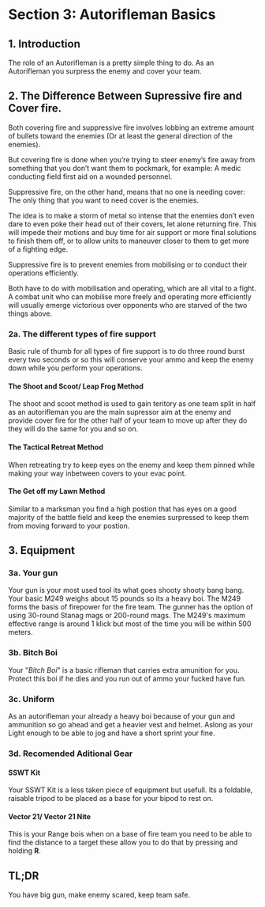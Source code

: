 # Section 3: Autorifleman Basics

## 1. Introduction

The role of an Autorifleman is a pretty simple thing to do. As an Autorifleman you surpress the enemy and cover your team.

## 2. The Difference Between Supressive fire and Cover fire.

Both covering fire and suppressive fire involves lobbing an extreme amount of bullets toward the enemies (Or at least the general direction of the enemies).

But covering fire is done when you’re trying to steer enemy’s fire away from something that you don’t want them to pockmark, for example: A medic conducting field first aid on a wounded personnel.

Suppressive fire, on the other hand, means that no one is needing cover: The only thing that you want to need cover is the enemies.

The idea is to make a storm of metal so intense that the enemies don’t even dare to even poke their head out of their covers, let alone returning fire. This will impede their motions and buy time for air support or more final solutions to finish them off, or to allow units to maneuver closer to them to get more of a fighting edge.

Suppressive fire is to prevent enemies from mobilising or to conduct their operations efficiently.

Both have to do with mobilisation and operating, which are all vital to a fight. A combat unit who can mobilise more freely and operating more efficiently will usually emerge victorious over opponents who are starved of the two things above.

### 2a. The different types of fire support

Basic rule of thumb for all types of fire support is to do three round burst every two seconds or so this will conserve your ammo and keep the enemy down while you perform your operations.

#### The Shoot and Scoot/ Leap Frog Method

The shoot and scoot method is used to gain teritory as one team split in half as an autorifleman you are the main supressor aim at the enemy and provide cover fire for the other half of your team to move up after they do they will do the same for you and so on.

#### The Tactical Retreat Method

When retreating try to keep eyes on the enemy and keep them pinned while making your way inbetween covers to your evac point.

#### The Get off my Lawn Method

Similar to a marksman you find a high postion that has eyes on a good majority of the battle field and keep the enemies surpressed to keep them from moving forward to your postion.

## 3. Equipment

### 3a. Your gun

Your gun is your most used tool its what goes shooty shooty bang bang. Your basic M249 weighs about 15 pounds so its a heavy boi. The M249 forms the basis of firepower for the fire team. The gunner has the option of using 30-round Stanag mags or 200-round mags. The M249's maximum effective range is around 1 klick but most of the time you will be within 500 meters.

### 3b. Bitch Boi

Your "_Bitch Boi_" is a basic rifleman that carries extra amunition for you. Protect this boi if he dies and you run out of ammo your fucked have fun.

### 3c. Uniform

As an autorifleman your already a heavy boi because of your gun and ammunition so go ahead and get a heavier vest and helmet. Aslong as your Light enough to be able to jog and have a short sprint your fine.

### 3d. Recomended Aditional Gear

#### SSWT Kit

Your SSWT Kit is a less taken piece of equipment but usefull. Its a foldable, raisable tripod to be placed as a base for your bipod to rest on.

#### Vector 21/ Vector 21 Nite

This is your Range bois when on a base of fire team you need to be able to find the distance to a target these allow you to do that by pressing and holding **R**.

## TL;DR

You have big gun, make enemy scared, keep team safe.
